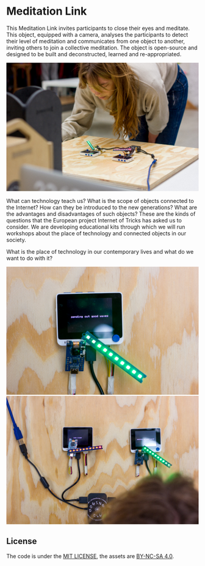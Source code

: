 # Meditation Link

This Meditation Link invites participants to close their eyes and meditate. This object, equipped with a camera, analyses the participants to detect their level of meditation and communicates from one object to another, inviting others to join a collective meditation. The object is open-source and designed to be built and deconstructed, learned and re-appropriated.

![](medias/IMG_0008.jpg)

What can technology teach us? What is the scope of objects connected to the Internet? How can they be introduced to the new generations? What are the advantages and disadvantages of such objects? These are the kinds of questions that the European project Internet of Tricks has asked us to consider. We are developing educational kits through which we will run workshops about the place of technology and connected objects in our society.

What is the place of technology in our contemporary lives and what do we want to do with it?

![](medias/IMG_0012.jpg)
![](medias/IMG_0027.jpg)

## License

The code is under the [MIT LICENSE](LICENSE), the assets are [BY-NC-SA 4.0](LICENSE.by-nc-sa-4.0.md).
